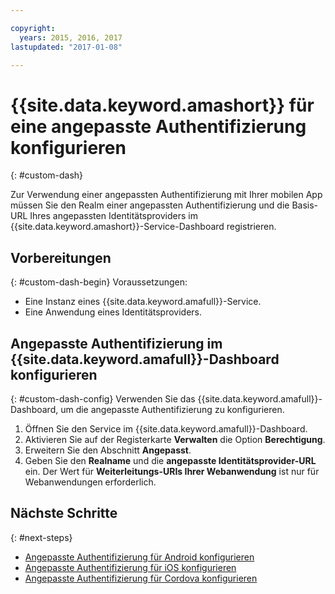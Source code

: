 ```yaml
---

copyright:
  years: 2015, 2016, 2017
lastupdated: "2017-01-08"

---
```


# {{site.data.keyword.amashort}} für eine angepasste Authentifizierung konfigurieren
{: #custom-dash}


Zur Verwendung einer angepassten Authentifizierung mit Ihrer mobilen App müssen Sie den Realm einer angepassten Authentifizierung und die Basis-URL Ihres angepassten Identitätsproviders im {{site.data.keyword.amashort}}-Service-Dashboard registrieren.

## Vorbereitungen
{: #custom-dash-begin}
Voraussetzungen:
* Eine Instanz eines {{site.data.keyword.amafull}}-Service.
* Eine Anwendung eines Identitätsproviders.

## Angepasste Authentifizierung im {{site.data.keyword.amafull}}-Dashboard konfigurieren
{: #custom-dash-config}
Verwenden Sie das {{site.data.keyword.amafull}}-Dashboard, um die angepasste Authentifizierung zu konfigurieren.

1. Öffnen Sie den Service im {{site.data.keyword.amafull}}-Dashboard.
1. Aktivieren Sie auf der Registerkarte **Verwalten** die Option **Berechtigung**.
1. Erweitern Sie den Abschnitt **Angepasst**.
1. Geben Sie den **Realname** und die **angepasste Identitätsprovider-URL** ein. Der Wert für **Weiterleitungs-URIs Ihrer Webanwendung** ist nur für Webanwendungen erforderlich.

## Nächste Schritte
{: #next-steps}
* [Angepasste Authentifizierung für Android konfigurieren](custom-auth-android.html)
* [Angepasste Authentifizierung für iOS konfigurieren](custom-auth-ios-swift-sdk.html)
* [Angepasste Authentifizierung für Cordova konfigurieren](custom-auth-cordova.html)
